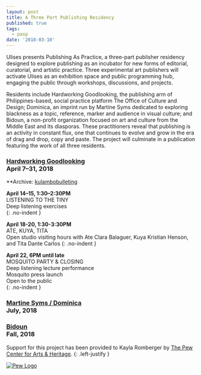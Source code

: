 ```yaml
---
layout: post
title: A Three Part Publishing Residency
published: true
tags:
  - pasp
date: '2018-03-10'
---
```


Ulises presents Publishing As Practice, a three-part publisher residency designed to explore publishing as an incubator for new forms of editorial, curatorial, and artistic practice. Three experimental art publishers will activate Ulises as an exhibition space and public programming hub, engaging the public through workshops, discussions, and projects. 

Residents include Hardworking Goodlooking, the publishing arm of Philippines-based, social practice platform The Office of Culture and Design; Dominica, an imprint run by Martine Syms dedicated to exploring blackness as a topic, reference, marker and audience in visual culture; and Bidoun, a non-profit organization focused on art and culture from the Middle East and its diasporas. These practitioners reveal that publishing is an activity in constant flux, one that continues to evolve and grow in the era of drag and drop, copy and paste. The project will culminate in a publication featuring the work of all three residents.

### [Hardworking Goodlooking](http://officeocd.com/) <br/> April 7–31, 2018
**Archive: [kulambobulleting](https://kulambobulleting.tumblr.com/)


**April 14–15, 1:30–2:30PM** <br/>
LISTENING TO THE TINY <br/>
Deep listening exercises <br/>
{: .no-indent }

**April 18-20, 1:30-3:30PM** <br/>
ATE, KUYA, TITA <br/>
Open studio visiting hours with Ate Clara Balaguer, Kuya Kristian Henson, and Tita Dante Carlos
{: .no-indent }

**April 22, 6PM until late** <br/>
MOSQUITO PARTY & CLOSING <br/>
Deep listening lecture performance <br/>
Mosquito press launch <br/>
Open to the public <br/>
{: .no-indent } 

### [Martine Syms / Dominica](http://dominicapublishing.com/) <br/> July, 2018
### [Bidoun](https://bidoun.org/) <br/> Fall, 2018

Support for this project has been provided to Kayla Romberger by [The Pew Center for Arts & Heritage](https://www.pcah.us/).
{: .left-justify }

[![Pew Logo]({{site.baseurl}}/assets/img/pc_mag_RGB.svg)](://www.pcah.us/)
